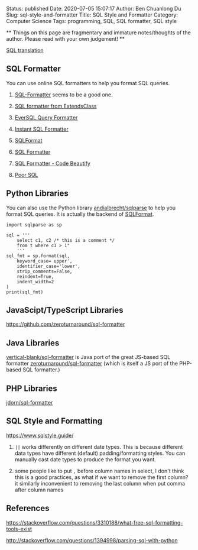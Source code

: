 Status: published
Date: 2020-07-05 15:07:17
Author: Ben Chuanlong Du
Slug: sql-style-and-formatter
Title: SQL Style and Formatter
Category: Computer Science
Tags: programming, SQL, SQL formatter, SQL style

**
Things on this page are
fragmentary and immature notes/thoughts of the author.
Please read with your own judgement!
**


[SQL translation](https://www.jooq.org/translate/)

## SQL Formatter

You can use online SQL formatters to help you format SQL queries.

1. [SQL-Formatter](https://www.freeformatter.com/sql-formatter.html) seems to be a good one.

2. [SQL formatter from ExtendsClass](https://extendsclass.com/sql-formatter.html)

2. [EverSQL Query Formatter](https://www.eversql.com/sql-query-formatter/)

1. [Instant SQL Formatter](http://www.dpriver.com/pp/sqlformat.htm)

2. [SQLFormat](https://sqlformat.org/)

3. [SQL Formatter](http://www.sql-format.com/)

4. [SQL Formatter - Code Beautify](https://codebeautify.org/sqlformatter)

5. [Poor SQL](https://poorsql.com/)

## Python Libraries

You can also use the Python library 
[andialbrecht/sqlparse](https://github.com/andialbrecht/sqlparse)
to help you format SQL queries.
It is actually the backend of [SQLFormat](https://sqlformat.org/).
```
import sqlparse as sp

sql = '''
    select c1, c2 /* this is a comment */
    from t where c1 > 1"
    '''
sql_fmt = sp.format(sql,
    keyword_case= upper',
    identifier_case='lower',
    strip_comments=False,
    reindent=True,
    indent_width=2
)
print(sql_fmt)
```

## JavaScipt/TypeScript Libraries

https://github.com/zeroturnaround/sql-formatter

## Java Libraries

[vertical-blank/sql-formatter](https://github.com/vertical-blank/sql-formatter)
is Java port of the great JS-based SQL formatter 
[zeroturnaround/sql-formatter](https://github.com/zeroturnaround/sql-formatter)
(which is itself a JS port of the PHP-based SQL formatter.)

## PHP Libraries

[jdorn/sql-formatter](https://github.com/jdorn/sql-formatter)

## SQL Style and Formatting

https://www.sqlstyle.guide/

1. `||` works differently on different date types. 
    This is because different data types have different (default) padding/formatting styles.
    You can manually cast date types to produce the format you want. 

2. some people like to put `,` 
    before column names in select, 
    I don't think this is a good practices, 
    as what if we want to remove the first column? 
    it similarly inconvenient to removing the last column when put comma after column names

## References

https://stackoverflow.com/questions/3310188/what-free-sql-formatting-tools-exist

http://stackoverflow.com/questions/1394998/parsing-sql-with-python
